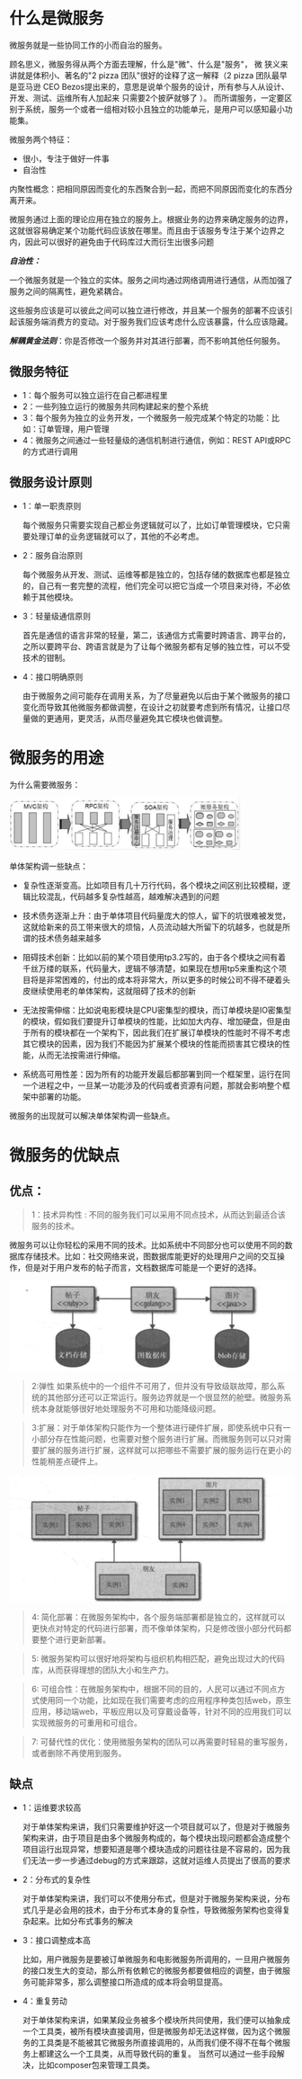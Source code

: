 # 什么是微服务
  微服务就是一些协同工作的小而自治的服务。

  顾名思义，微服务得从两个方面去理解，什么是"微"、什么是"服务"， 微 狭义来讲就是体积小、著名的"2 pizza 团队"很好的诠释了这一解释（2 pizza 团队最早是亚马逊 CEO Bezos提出来的，意思是说单个服务的设计，所有参与人从设计、开发、测试、运维所有人加起来 只需要2个披萨就够了 ）。 而所谓服务，一定要区别于系统，服务一个或者一组相对较小且独立的功能单元，是用户可以感知最小功能集。

  微服务两个特征：
  * 很小，专注于做好一件事
  * 自治性


  内聚性概念：把相同原因而变化的东西聚合到一起，而把不同原因而变化的东西分离开来。

  微服务通过上面的理论应用在独立的服务上。根据业务的边界来确定服务的边界，这就很容易确定某个功能代码应该放在哪里。而且由于该服务专注于某个边界之内，因此可以很好的避免由于代码库过大而衍生出很多问题


  ***自治性：***

  一个微服务就是一个独立的实体。服务之间均通过网络调用进行通信，从而加强了服务之间的隔离性，避免紧耦合。

  这些服务应该是可以彼此之间可以独立进行修改，并且某一个服务的部署不应该引起该服务端消费方的变动。对于服务我们应该考虑什么应该暴露，什么应该隐藏。

  ***解耦黄金法则***：你是否修改一个服务并对其进行部署，而不影响其他任何服务。

## 微服务特征
* 1：每个服务可以独立运行在自己都进程里
* 2：一些列独立运行的微服务共同构建起来的整个系统
* 3：每个服务为独立的业务开发，一个微服务一般完成某个特定的功能：比如：订单管理，用户管理
* 4：微服务之间通过一些轻量级的通信机制进行通信，例如：REST API或RPC的方式进行调用


## 微服务设计原则
* 1：单一职责原则

  每个微服务只需要实现自己都业务逻辑就可以了，比如订单管理模块，它只需要处理订单的业务逻辑就可以了，其他的不必考虑。

* 2：服务自治原则

  每个微服务从开发、测试、运维等都是独立的，包括存储的数据库也都是独立的，自己有一套完整的流程，他们完全可以把它当成一个项目来对待，不必依赖于其他模块。

* 3：轻量级通信原则

  首先是通信的语言非常的轻量，第二，该通信方式需要时跨语言、跨平台的，之所以要跨平台、跨语言就是为了让每个微服务都有足够的独立性，可以不受技术的钳制。

* 4：接口明确原则

  由于微服务之间可能存在调用关系，为了尽量避免以后由于某个微服务的接口变化而导致其他微服务都做调整，在设计之初就要考虑到所有情况，让接口尽量做的更通用，更灵活，从而尽量避免其它模块也做调整。


# 微服务的用途

为什么需要微服务：

![](assets/markdown-img-paste-20190820105834208.png)

单体架构调一些缺点：
* 复杂性逐渐变高。比如项目有几十万行代码，各个模块之间区别比较模糊，逻辑比较混乱，代码越多复杂性越高，越难解决遇到的问题

* 技术债务逐渐上升：由于单体项目代码量庞大的惊人，留下的坑很难被发觉，这就给新来的员工带来很大的烦恼，人员流动越大所留下的坑越多，也就是所谓的技术债务越来越多

* 阻碍技术创新：比如以前的某个项目使用tp3.2写的，由于各个模块之间有着千丝万缕的联系，代码量大，逻辑不够清楚，如果现在想用tp5来重构这个项目将是非常困难的，付出的成本将非常大，所以更多的时候公司不得不硬着头皮继续使用老的单体架构，这就阻碍了技术的创新

* 无法按需伸缩：比如说电影模块是CPU密集型的模块，而订单模块是IO密集型的模块，假如我们要提升订单模块的性能，比如加大内存、增加硬盘，但是由于所有的模块都在一个架构下，因此我们在扩展订单模块的性能时不得不考虑其它模块的因素，因为我们不能因为扩展某个模块的性能而损害其它模块的性能，从而无法按需进行伸缩。

* 系统高可用性差：因为所有的功能开发最后都部署到同一个框架里，运行在同一个进程之中，一旦某一功能涉及的代码或者资源有问题，那就会影响整个框架中部署的功能。

微服务的出现就可以解决单体架构调一些缺点。

# 微服务的优缺点

## 优点：
> 1：技术异构性 : 不同的服务我们可以采用不同点技术，从而达到最适合该服务的技术。

微服务可以让你轻松的采用不同的技术。比如系统中不同部分也可以使用不同的数据库存储技术。比如：社交网络来说，图数据库能更好的处理用户之间的交互操作，但是对于用户发布的帖子而言，文档数据库可能是一个更好的选择。

![](assets/markdown-img-paste-2019082009411362.png)

> 2:弹性 如果系统中的一个组件不可用了，但并没有导致级联故障，那么系统的其他部分还可以正常运行。服务边界就是一个很显然的舱壁。微服务系统本身就能够很好地处理服务不可用和功能降级问题。

> 3:扩展：对于单体架构只能作为一个整体进行硬件扩展，即使系统中只有一小部分存在性能问题，也需要对整个服务进行扩展。而微服务则可以只对需要扩展的服务进行扩展，这样就可以把哪些不需要扩展的服务运行在更小的性能稍差点硬件上。

![](assets/markdown-img-paste-20190820101402518.png)


> 4: 简化部署：在微服务架构中，各个服务端部署都是独立的，这样就可以更快点对特定的代码进行部署，而不像单体架构，只是修改很小部分代码都要整个进行更新部署。

> 5: 微服务架构可以很好地将架构与组织机构相匹配，避免出现过大的代码库，从而获得理想的团队大小和生产力。

> 6: 可组合性：在微服务架构中，根据不同的目的，人民可以通过不同点方式使用同一个功能，比如现在我们需要考虑的应用程序种类包括web，原生应用，移动端web，平板应用以及可穿戴设备等，针对不同的应用我们可以实现微服务的可重用和可组合。

> 7: 可替代性的优化：使用微服务架构的团队可以再需要时轻易的重写服务，或者删除不再使用到服务。


## 缺点
* 1：运维要求较高

  对于单体架构来讲，我们只需要维护好这一个项目就可以了，但是对于微服务架构来讲，由于项目是由多个微服务构成的，每个模块出现问题都会造成整个项目运行出现异常，想要知道是哪个模块造成的问题往往是不容易的，因为我们无法一步一步通过debug的方式来跟踪，这就对运维人员提出了很高的要求

* 2：分布式的复杂性

  对于单体架构来讲，我们可以不使用分布式，但是对于微服务架构来说，分布式几乎是必会用的技术，由于分布式本身的复杂性，导致微服务架构也变得复杂起来。比如分布式事务的解决

* 3：接口调整成本高

  比如，用户微服务是要被订单微服务和电影微服务所调用的，一旦用户微服务的接口发生大的变动，那么所有依赖它的微服务都要做相应的调整，由于微服务可能非常多，那么调整接口所造成的成本将会明显提高。

* 4：重复劳动

  对于单体架构来讲，如果某段业务被多个模块所共同使用，我们便可以抽象成一个工具类，被所有模块直接调用，但是微服务却无法这样做，因为这个微服务的工具类是不能被其它微服务所直接调用的，从而我们便不得不在每个微服务上都建这么一个工具类，从而导致代码的重复。 当然可以通过一些手段解决，比如composer包来管理工具类。
